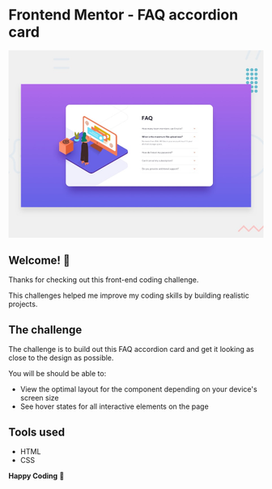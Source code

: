 # Frontend Mentor - FAQ accordion card

![Design preview for the FAQ accordion card coding challenge](./design/desktop-preview.jpg)

## Welcome! 👋

Thanks for checking out this front-end coding challenge.

This challenges helped me improve my coding skills by building realistic projects.

## The challenge

The challenge is to build out this FAQ accordion card and get it looking as close to the design as possible.

You will be should be able to:

- View the optimal layout for the component depending on your device's screen size
- See hover states for all interactive elements on the page

## Tools used

- HTML
- CSS

**Happy Coding** 🚀
